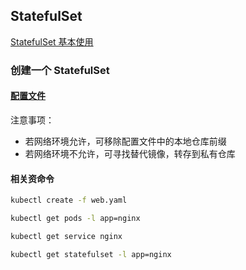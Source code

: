 ## StatefulSet 
[StatefulSet 基本使用](https://kubernetes.io/zh/docs/tutorials/stateful-application/basic-stateful-set/)

### 创建一个 StatefulSet

#### [配置文件](config/web.yaml)
注意事项： 

* 若网络环境允许，可移除配置文件中的本地仓库前缀
* 若网络环境不允许，可寻找替代镜像，转存到私有仓库

#### 相关资命令
```bash
kubectl create -f web.yaml

kubectl get pods -l app=nginx

kubectl get service nginx

kubectl get statefulset -l app=nginx

```

